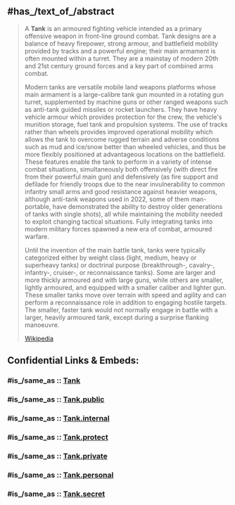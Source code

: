 ﻿---
has_id_wikidata: Q12876
---

## #has_/text_of_/abstract 

> A **Tank** is an armoured fighting vehicle intended as a primary offensive weapon in front-line ground combat. Tank designs are a balance of heavy firepower, strong armour, and battlefield mobility provided by tracks and a powerful engine; their main armament is often mounted within a turret. They are a mainstay of modern 20th and 21st century ground forces and a key part of combined arms combat.
>
> 
>
> Modern tanks are versatile mobile land weapons platforms whose main armament is a large-calibre tank gun mounted in a rotating gun turret, supplemented by machine guns or other ranged weapons such as anti-tank guided missiles or rocket launchers. They have heavy vehicle armour which provides protection for the crew, the vehicle's munition storage, fuel tank and propulsion systems. The use of tracks rather than wheels provides improved operational mobility which allows the tank to overcome rugged terrain and adverse conditions such as mud and ice/snow better than wheeled vehicles, and thus be more flexibly positioned at advantageous locations on the battlefield. These features enable the tank to perform in a variety of intense combat situations, simultaneously both offensively (with direct fire from their powerful main gun) and defensively (as fire support and defilade for friendly troops due to the near invulnerability to common infantry small arms and good resistance against heavier weapons, although anti-tank weapons used in 2022, some of them man-portable, have demonstrated the ability to destroy older generations of tanks with single shots), all while maintaining the mobility needed to exploit changing tactical situations. Fully integrating tanks into modern military forces spawned a new era of combat, armoured warfare.
>
> 
>
> Until the invention of the main battle tank, tanks were typically categorized either by weight class (light, medium, heavy or superheavy tanks) or doctrinal purpose (breakthrough-, cavalry-, infantry-, cruiser-, or reconnaissance tanks). Some are larger and more thickly armoured and with large guns, while others are smaller, lightly armoured, and equipped with a smaller caliber and lighter gun. These smaller tanks move over terrain with speed and agility and can perform a reconnaissance role in addition to engaging hostile targets. The smaller, faster tank would not normally engage in battle with a larger, heavily armoured tank, except during a surprise flanking manoeuvre.
>
> [Wikipedia](https://en.wikipedia.org/wiki/Tank) 


## Confidential Links & Embeds: 

### #is_/same_as :: [Tank](/_Standards/Society/Military/Military_Engineering/Tank.md) 

### #is_/same_as :: [Tank.public](/_public/Society/Military/Military_Engineering/Tank.public.md) 

### #is_/same_as :: [Tank.internal](/_internal/Society/Military/Military_Engineering/Tank.internal.md) 

### #is_/same_as :: [Tank.protect](/_protect/Society/Military/Military_Engineering/Tank.protect.md) 

### #is_/same_as :: [Tank.private](/_private/Society/Military/Military_Engineering/Tank.private.md) 

### #is_/same_as :: [Tank.personal](/_personal/Society/Military/Military_Engineering/Tank.personal.md) 

### #is_/same_as :: [Tank.secret](/_secret/Society/Military/Military_Engineering/Tank.secret.md)

